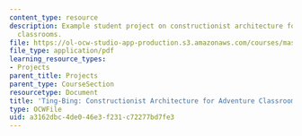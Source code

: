 ```yaml
---
content_type: resource
description: Example student project on constructionist architecture for adventure
  classrooms.
file: https://ol-ocw-studio-app-production.s3.amazonaws.com/courses/mas-714j-technologies-for-creative-learning-fall-2009/a3162dbc4de046e3f231c72277bd7fe3_MITMAS_714JF09_proj2_brief.pdf
file_type: application/pdf
learning_resource_types:
- Projects
parent_title: Projects
parent_type: CourseSection
resourcetype: Document
title: 'Ting-Bing: Constructionist Architecture for Adventure Classrooms'
type: OCWFile
uid: a3162dbc-4de0-46e3-f231-c72277bd7fe3
---
```

